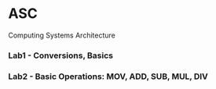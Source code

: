 # ASC
Computing Systems Architecture

### Lab1 - Conversions, Basics
### Lab2 - Basic Operations: MOV, ADD, SUB, MUL, DIV